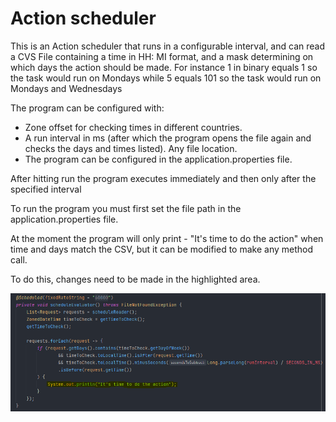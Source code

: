 <h1>Action scheduler</h1>

This is an Action scheduler that runs in a configurable interval, and can read a CVS File containing a time in HH: MI format, and a mask determining on which days the action should be made. For instance 1 in binary equals 1 so the task would run on Mondays while 5 equals 101 so the task would run on Mondays and Wednesdays

The program can be configured with:

* Zone offset for checking times in different countries.
* A run interval in ms (after which the program opens the file again and checks the days and times listed).
Any file location.
* The program can be configured in the application.properties file.

After hitting run the program executes immediately and then only after the specified interval

To run the program you must first set the file path in the application.properties file.

At the moment the program will only print - "It's time to do the action" when time and days match the CSV,
but it can be modified to make any method call. 

To do this, changes need to be made in the highlighted area. 

<img src="ReadMePic/Screen.PNG">